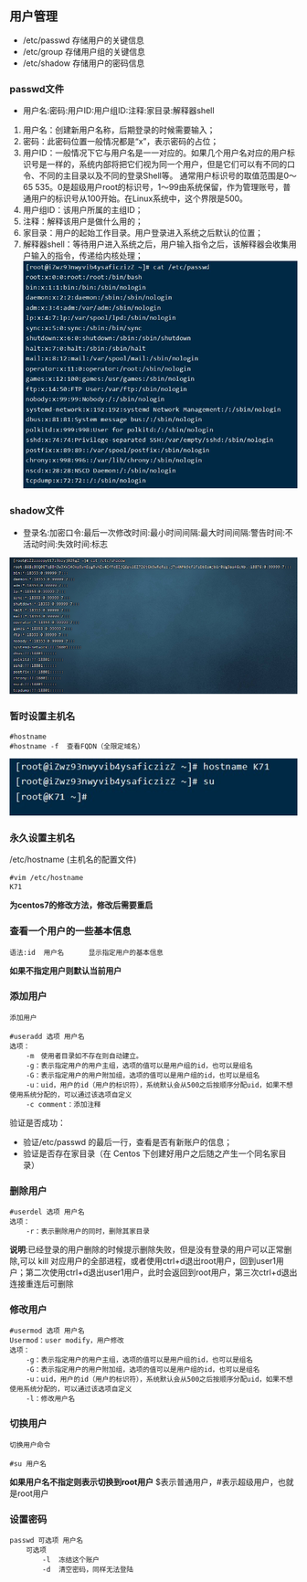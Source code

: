 ## 用户管理



* /etc/passwd 存储用户的关键信息  
* /etc/group 存储用户组的关键信息  
* /etc/shadow 存储用户的密码信息  

### passwd文件
* 用户名:密码:用户ID:用户组ID:注释:家目录:解释器shell

1. 用户名：创建新用户名称，后期登录的时候需要输入；
2. 密码：此密码位置一般情况都是“x”，表示密码的占位；
3. 用户ID：一般情况下它与用户名是一一对应的。如果几个用户名对应的用户标识号是一样的，系统内部将把它们视为同一个用户，但是它们可以有不同的口令、不同的主目录以及不同的登录Shell等。
通常用户标识号的取值范围是0～65 535。0是超级用户root的标识号，1～99由系统保留，作为管理账号，普通用户的标识号从100开始。在Linux系统中，这个界限是500。
4. 用户组ID：该用户所属的主组ID；
5. 注释：解释该用户是做什么用的；
6. 家目录：用户的起始工作目录。用户登录进入系统之后默认的位置；
7. 解释器shell：等待用户进入系统之后，用户输入指令之后，该解释器会收集用户输入的指令，传递给内核处理；
![](image/服务/passwd.jpg)


### shadow文件

* 登录名:加密口令:最后一次修改时间:最小时间间隔:最大时间间隔:警告时间:不活动时间:失效时间:标志

![](image/用户/shadow.png)

### 暂时设置主机名

    #hostname  
    #hostname -f  查看FQDN（全限定域名）
![](image/用户/hostname.jpg)

### 永久设置主机名  

/etc/hostname	(主机名的配置文件)

    #vim /etc/hostname
    K71
**为centos7的修改方法，修改后需要重启**

### 查看一个用户的一些基本信息
  
    语法:id  用户名		显示指定用户的基本信息

**如果不指定用户则默认当前用户**

### 添加用户

    添加用户

    #useradd 选项 用户名
    选项：
        -m　使用者目录如不存在则自动建立。
        -g：表示指定用户的用户主组，选项的值可以是用户组的id，也可以是组名
        -G：表示指定用户的用户附加组，选项的值可以是用户组的id，也可以是组名
        -u：uid，用户的id（用户的标识符），系统默认会从500之后按顺序分配uid，如果不想使用系统分配的，可以通过该选项自定义
        -c comment：添加注释

验证是否成功：

- 验证/etc/passwd 的最后一行，查看是否有新账户的信息；
- 验证是否存在家目录（在 Centos 下创建好用户之后随之产生一个同名家目录）

### 删除用户

    #userdel 选项 用户名
    选项：
    	-r：表示删除用户的同时，删除其家目录

**说明**:已经登录的用户删除的时候提示删除失败，但是没有登录的用户可以正常删除,可以 kill 对应用户的全部进程，或者使用ctrl+d退出root用户，回到user1用户；第二次使用ctrl+d退出user1用户，此时会返回到root用户，第三次ctrl+d退出连接重连后可删除

### 修改用户

    #usermod 选项 用户名
    Usermod：user modify，用户修改
    选项：
        -g：表示指定用户的用户主组，选项的值可以是用户组的id，也可以是组名
        -G：表示指定用户的用户附加组，选项的值可以是用户组的id，也可以是组名
        -u：uid，用户的id（用户的标识符），系统默认会从500之后按顺序分配uid，如果不想使用系统分配的，可以通过该选项自定义
        -l：修改用户名


### 切换用户

    切换用户命令

	#su 用户名
**如果用户名不指定则表示切换到root用户**
$表示普通用户，#表示超级用户，也就是root用户



### 设置密码

	passwd 可选项 用户名
        可选项
            -l  冻结这个账户
            -d  清空密码，同样无法登陆
